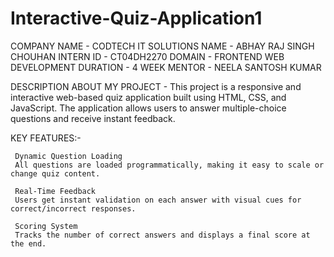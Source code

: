   # Interactive-Quiz-Application1

  COMPANY NAME - CODTECH IT SOLUTIONS
  NAME - ABHAY RAJ SINGH CHOUHAN
  INTERN ID - CT04DH2270
  DOMAIN - FRONTEND WEB DEVELOPMENT
  DURATION -  4 WEEK
  MENTOR - NEELA SANTOSH KUMAR 

  DESCRIPTION ABOUT MY PROJECT - 
          This project is a responsive and interactive web-based quiz application built using HTML, CSS, and JavaScript.
          The application allows users to answer multiple-choice questions and receive instant feedback.

   KEY FEATURES:-
           
     Dynamic Question Loading
     All questions are loaded programmatically, making it easy to scale or change quiz content.

     Real-Time Feedback
     Users get instant validation on each answer with visual cues for correct/incorrect responses.

     Scoring System
     Tracks the number of correct answers and displays a final score at the end.


  
